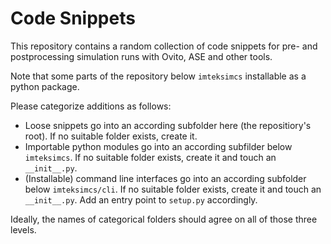 # Code Snippets

This repository contains a random collection of code snippets for pre- and 
postprocessing simulation runs with Ovito, ASE and other tools.

Note that some parts of the repository below `imteksimcs` installable as a
python package.

Please categorize additions as follows:

- Loose snippets go into an according subfolder here (the repositiory's root).
  If no suitable folder exists, create it.
- Importable python modules go into an according subfilder below `imteksimcs`.
  If no suitable folder exists, create it and touch an `__init__.py`.
- (Installable) command line interfaces go into an according subfolder below 
  `imteksimcs/cli`. If no suitable folder exists, create it and touch an 
  `__init__.py`. Add an entry point to `setup.py` accordingly.

Ideally, the names of categorical folders should agree on all of those three
levels.

